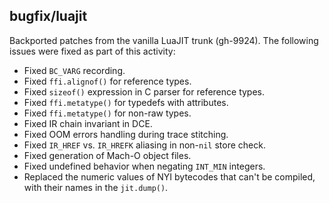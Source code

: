 ## bugfix/luajit

Backported patches from the vanilla LuaJIT trunk (gh-9924). The following issues
were fixed as part of this activity:

* Fixed `BC_VARG` recording.
* Fixed `ffi.alignof()` for reference types.
* Fixed `sizeof()` expression in C parser for reference types.
* Fixed `ffi.metatype()` for typedefs with attributes.
* Fixed `ffi.metatype()` for non-raw types.
* Fixed IR chain invariant in DCE.
* Fixed OOM errors handling during trace stitching.
* Fixed `IR_HREF` vs. `IR_HREFK` aliasing in non-`nil` store check.
* Fixed generation of Mach-O object files.
* Fixed undefined behavior when negating `INT_MIN` integers.
* Replaced the numeric values of NYI bytecodes that can't be compiled, with
  their names in the `jit.dump()`.
